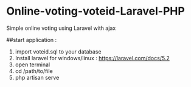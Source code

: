 # Online-voting-voteid-Laravel-PHP
Simple online voting using Laravel with ajax

##start application :
1. import voteid.sql to your database
2. Install laravel for windows/linux : https://laravel.com/docs/5.2
3. open terminal
3. cd /path/to/file
4. php artisan serve
